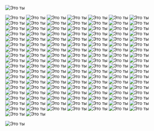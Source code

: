 

![Это ты](assets/images/nikita.png)


![Это ты](assets/images/Goose(1).gif)
![Это ты](assets/images/Goose(1).gif)
![Это ты](assets/images/Goose(1).gif)
![Это ты](assets/images/Goose(1).gif)
![Это ты](assets/images/Goose(1).gif)
![Это ты](assets/images/Goose(1).gif)
![Это ты](assets/images/Goose(1).gif)
![Это ты](assets/images/Goose(1).gif)
![Это ты](assets/images/Goose(1).gif)
![Это ты](assets/images/Goose(1).gif)
![Это ты](assets/images/Goose(1).gif)
![Это ты](assets/images/Goose(1).gif)
![Это ты](assets/images/Goose(1).gif)
![Это ты](assets/images/Goose(1).gif)
![Это ты](assets/images/Goose(1).gif)
![Это ты](assets/images/Goose(1).gif)
![Это ты](assets/images/Goose(1).gif)
![Это ты](assets/images/Goose(1).gif)
![Это ты](assets/images/Goose(1).gif)
![Это ты](assets/images/Goose(1).gif)
![Это ты](assets/images/Goose(1).gif)
![Это ты](assets/images/Goose(1).gif)
![Это ты](assets/images/Goose(1).gif)
![Это ты](assets/images/Goose(1).gif)
![Это ты](assets/images/Goose(1).gif)
![Это ты](assets/images/Goose(1).gif)
![Это ты](assets/images/Goose(1).gif)
![Это ты](assets/images/Goose(1).gif)
![Это ты](assets/images/Goose(1).gif)
![Это ты](assets/images/Goose(1).gif)
![Это ты](assets/images/Goose(1).gif)
![Это ты](assets/images/Goose(1).gif)
![Это ты](assets/images/Goose(1).gif)
![Это ты](assets/images/Goose(1).gif)
![Это ты](assets/images/Goose(1).gif)
![Это ты](assets/images/Goose(1).gif)
![Это ты](assets/images/Goose(1).gif)
![Это ты](assets/images/Goose(1).gif)
![Это ты](assets/images/Goose(1).gif)
![Это ты](assets/images/Goose(1).gif)
![Это ты](assets/images/Goose(1).gif)
![Это ты](assets/images/Goose(1).gif)
![Это ты](assets/images/Goose(1).gif)
![Это ты](assets/images/Goose(1).gif)
![Это ты](assets/images/Goose(1).gif)
![Это ты](assets/images/Goose(1).gif)
![Это ты](assets/images/Goose(1).gif)
![Это ты](assets/images/Goose(1).gif)
![Это ты](assets/images/Goose(1).gif)
![Это ты](assets/images/Goose(1).gif)
![Это ты](assets/images/Goose(1).gif)
![Это ты](assets/images/Goose(1).gif)
![Это ты](assets/images/Goose(1).gif)
![Это ты](assets/images/Goose(1).gif)
![Это ты](assets/images/Goose(1).gif)
![Это ты](assets/images/Goose(1).gif)
![Это ты](assets/images/Goose(1).gif)
![Это ты](assets/images/Goose(1).gif)
![Это ты](assets/images/Goose(1).gif)
![Это ты](assets/images/Goose(1).gif)
![Это ты](assets/images/Goose(1).gif)
![Это ты](assets/images/Goose(1).gif)
![Это ты](assets/images/Goose(1).gif)
![Это ты](assets/images/Goose(1).gif)
![Это ты](assets/images/Goose(1).gif)
![Это ты](assets/images/Goose(1).gif)
![Это ты](assets/images/Goose(1).gif)
![Это ты](assets/images/Goose(1).gif)
![Это ты](assets/images/Goose(1).gif)
![Это ты](assets/images/Goose(1).gif)
![Это ты](assets/images/Goose(1).gif)
![Это ты](assets/images/Goose(1).gif)
![Это ты](assets/images/Goose(1).gif)
![Это ты](assets/images/Goose(1).gif)
![Это ты](assets/images/Goose(1).gif)
![Это ты](assets/images/Goose(1).gif)
![Это ты](assets/images/Goose(1).gif)
![Это ты](assets/images/Goose(1).gif)
![Это ты](assets/images/Goose(1).gif)
![Это ты](assets/images/Goose(1).gif)
![Это ты](assets/images/Goose(1).gif)
![Это ты](assets/images/Goose(1).gif)
![Это ты](assets/images/Goose(1).gif)
![Это ты](assets/images/Goose(1).gif)
![Это ты](assets/images/Goose(1).gif)
![Это ты](assets/images/Goose(1).gif)
![Это ты](assets/images/Goose(1).gif)
![Это ты](assets/images/Goose(1).gif)
![Это ты](assets/images/Goose(1).gif)
![Это ты](assets/images/Goose(1).gif)
![Это ты](assets/images/Goose(1).gif)
![Это ты](assets/images/Goose(1).gif)
![Это ты](assets/images/Goose(1).gif)
![Это ты](assets/images/Goose(1).gif)
![Это ты](assets/images/Goose(1).gif)
![Это ты](assets/images/Goose(1).gif)
![Это ты](assets/images/Goose(1).gif)
![Это ты](assets/images/Goose(1).gif)
![Это ты](assets/images/Goose(1).gif)
![Это ты](assets/images/Goose(1).gif)
![Это ты](assets/images/Goose(1).gif)
![Это ты](assets/images/Goose(1).gif)
![Это ты](assets/images/Goose(1).gif)
![Это ты](assets/images/Goose(1).gif)
![Это ты](assets/images/Goose(1).gif)
![Это ты](assets/images/Goose(1).gif)
![Это ты](assets/images/Goose(1).gif)
![Это ты](assets/images/Goose(1).gif)
![Это ты](assets/images/Goose(1).gif)
![Это ты](assets/images/Goose(1).gif)
![Это ты](assets/images/Goose(1).gif)
![Это ты](assets/images/Goose(1).gif)
![Это ты](assets/images/Goose(1).gif)
![Это ты](assets/images/Goose(1).gif)
![Это ты](assets/images/Goose(1).gif)
![Это ты](assets/images/Goose(1).gif)
![Это ты](assets/images/Goose(1).gif)
![Это ты](assets/images/Goose(1).gif)
![Это ты](assets/images/Goose(1).gif)
![Это ты](assets/images/Goose(1).gif)
![Это ты](assets/images/Goose(1).gif)
![Это ты](assets/images/Goose(1).gif)
![Это ты](assets/images/Goose(1).gif)
![Это ты](assets/images/Goose(1).gif)
![Это ты](assets/images/Goose(1).gif)
![Это ты](assets/images/Goose(1).gif)
![Это ты](assets/images/Goose(1).gif)
![Это ты](assets/images/Goose(1).gif)

![Это ты](assets/images/nikita.png)
